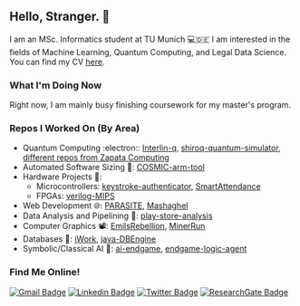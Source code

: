 ## Hello, Stranger. :white_flower:

I am an MSc. Informatics student at TU Munich :computer::de: I am interested in the fields of Machine Learning, Quantum Computing, and Legal Data Science. You can find my CV [here](https://drive.google.com/file/d/1SO0YEOlbixnyRfZKPE2EQOQf5keg6HHR/view?usp=sharing).

### What I'm Doing Now
Right now, I am mainly busy finishing coursework for my master's program.

### Repos I Worked On (By Area)
- Quantum Computing :electron:: [Interlin-q](https://github.com/Interlin-q/Interlin-q), [shiroq-quantum-simulator](https://github.com/Shiro-Raven/shiroq-quantum-simulator), [different repos from Zapata Computing](https://github.com/zapatacomputing)
- Automated Software Sizing :straight_ruler:: [COSMIC-arm-tool](https://github.com/Shiro-Raven/COSMIC-arm-tool)
- Hardware Projects :battery::
    - Microcontrollers: [keystroke-authenticator](https://github.com/Logician724/keystroke-authenticator), [SmartAttendance](https://github.com/Shiro-Raven/SmartAttendance)
    - FPGAs: [verilog-MIPS](https://github.com/Shiro-Raven/verilog-MIPS)
- Web Development :globe_with_meridians:: [PARASITE](https://github.com/Shiro-Raven/PARASITE), [Mashaghel](https://github.com/Shiro-Raven/Mashaghel)
- Data Analysis and Pipelining :abacus:: [play-store-analysis](https://github.com/Logician724/play-store-analysis)
- Computer Graphics :film_projector:: [EmilsRebellion](https://github.com/Shiro-Raven/EmilsRebellion), [MinerRun](https://github.com/Logician724/MinerRun)
- Databases :minidisc:: [iWork](https://github.com/Shiro-Raven/iWork), [java-DBEngine](https://github.com/Shiro-Raven/java-DBEngine)
- Symbolic/Classical AI :checkered_flag:: [ai-endgame](https://github.com/Shiro-Raven/ai-endgame), [endgame-logic-agent](https://github.com/OmarElkilany/endgame-logic-agent)

### Find Me Online!
[![Gmail Badge](https://img.shields.io/badge/-Gmail-FFFFFF?style=flat-square&labelColor=FFFFFF&logo=gmail&logoColor=red)](mailto:amfa.darwish.97@gmail.com) [![Linkedin Badge](https://img.shields.io/badge/-LinkedIn-blue?style=flat-square&logo=Linkedin&logoColor=white)](https://www.linkedin.com/in/amfa-darwish/)  [![Twitter Badge](https://img.shields.io/badge/-Twitter-1ca0f1?style=flat-square&labelColor=1ca0f1&logo=twitter&logoColor=white)](https://twitter.com/The_shiro_raven) [![ResearchGate Badge](https://img.shields.io/badge/-ResearchGate-00CCBB?style=flat-square&labelColor=00CCBB&logo=researchgate&logoColor=white)](https://www.researchgate.net/profile/Ahmed_Darwish45)
